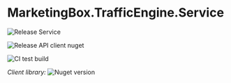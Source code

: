 # MarketingBox.TrafficEngine.Service

![Release Service](https://github.com/MarketingBox.TrafficEngine.Service/workflows/Release%20Service/badge.svg)

![Release API client nuget](https://github.com/MarketingBox.TrafficEngine.Service/workflows/Release%20API%20client%20nuget/badge.svg)

![CI test build](https://github.com/MarketingBox.TrafficEngine.Service/workflows/CI%20test%20build/badge.svg)

*Client library:* ![Nuget version](https://img.shields.io/nuget/v/MarketingBox.TrafficEngine.Service.Client?label=MarketingBox.TrafficEngine.Service.Client&style=social)

